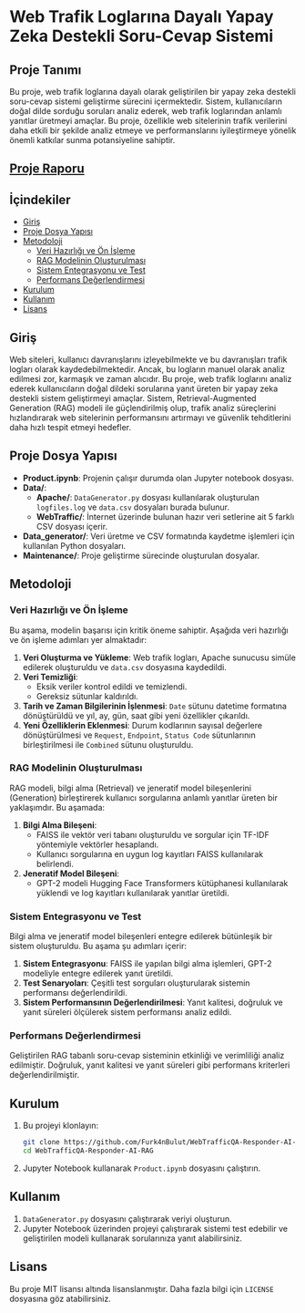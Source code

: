 # Web Trafik Loglarına Dayalı Yapay Zeka Destekli Soru-Cevap Sistemi

## Proje Tanımı

Bu proje, web trafik loglarına dayalı olarak geliştirilen bir yapay zeka destekli soru-cevap sistemi geliştirme sürecini içermektedir. Sistem, kullanıcıların doğal dilde sorduğu soruları analiz ederek, web trafik loglarından anlamlı yanıtlar üretmeyi amaçlar. Bu proje, özellikle web sitelerinin trafik verilerini daha etkili bir şekilde analiz etmeye ve performanslarını iyileştirmeye yönelik önemli katkılar sunma potansiyeline sahiptir.

## [Proje Raporu](https://github.com/Furk4nBulut/WebTrafficQA-Responder-AI-RAG/blob/master/FurkanBulutReport.pdf)

## İçindekiler

- [Giriş](#giriş)
- [Proje Dosya Yapısı](#proje-dosya-yapısı)
- [Metodoloji](#metodoloji)
  - [Veri Hazırlığı ve Ön İşleme](#veri-hazırlığı-ve-ön-i̇şleme)
  - [RAG Modelinin Oluşturulması](#rag-modelinin-oluşturulması)
  - [Sistem Entegrasyonu ve Test](#sistem-entegrasyonu-ve-test)
  - [Performans Değerlendirmesi](#performans-değerlendirmesi)
- [Kurulum](#kurulum)
- [Kullanım](#kullanım)
- [Lisans](#lisans)

## Giriş

Web siteleri, kullanıcı davranışlarını izleyebilmekte ve bu davranışları trafik logları olarak kaydedebilmektedir. Ancak, bu logların manuel olarak analiz edilmesi zor, karmaşık ve zaman alıcıdır. Bu proje, web trafik loglarını analiz ederek kullanıcıların doğal dildeki sorularına yanıt üreten bir yapay zeka destekli sistem geliştirmeyi amaçlar. Sistem, Retrieval-Augmented Generation (RAG) modeli ile güçlendirilmiş olup, trafik analiz süreçlerini hızlandırarak web sitelerinin performansını artırmayı ve güvenlik tehditlerini daha hızlı tespit etmeyi hedefler.

## Proje Dosya Yapısı

- **Product.ipynb**: Projenin çalışır durumda olan Jupyter notebook dosyası.
- **Data/**:
  - **Apache/**: `DataGenerator.py` dosyası kullanılarak oluşturulan `logfiles.log` ve `data.csv` dosyaları burada bulunur.
  - **WebTraffic/**: İnternet üzerinde bulunan hazır veri setlerine ait 5 farklı CSV dosyası içerir.
- **Data_generator/**: Veri üretme ve CSV formatında kaydetme işlemleri için kullanılan Python dosyaları.
- **Maintenance/**: Proje geliştirme sürecinde oluşturulan dosyalar.

## Metodoloji

### Veri Hazırlığı ve Ön İşleme

Bu aşama, modelin başarısı için kritik öneme sahiptir. Aşağıda veri hazırlığı ve ön işleme adımları yer almaktadır:

1. **Veri Oluşturma ve Yükleme**: Web trafik logları, Apache sunucusu simüle edilerek oluşturuldu ve `data.csv` dosyasına kaydedildi.
2. **Veri Temizliği**:
   - Eksik veriler kontrol edildi ve temizlendi.
   - Gereksiz sütunlar kaldırıldı.
3. **Tarih ve Zaman Bilgilerinin İşlenmesi**: `Date` sütunu datetime formatına dönüştürüldü ve yıl, ay, gün, saat gibi yeni özellikler çıkarıldı.
4. **Yeni Özelliklerin Eklenmesi**: Durum kodlarının sayısal değerlere dönüştürülmesi ve `Request`, `Endpoint`, `Status Code` sütunlarının birleştirilmesi ile `Combined` sütunu oluşturuldu.

### RAG Modelinin Oluşturulması

RAG modeli, bilgi alma (Retrieval) ve jeneratif model bileşenlerini (Generation) birleştirerek kullanıcı sorgularına anlamlı yanıtlar üreten bir yaklaşımdır. Bu aşamada:

1. **Bilgi Alma Bileşeni**:
   - FAISS ile vektör veri tabanı oluşturuldu ve sorgular için TF-IDF yöntemiyle vektörler hesaplandı.
   - Kullanıcı sorgularına en uygun log kayıtları FAISS kullanılarak belirlendi.
2. **Jeneratif Model Bileşeni**:
   - GPT-2 modeli Hugging Face Transformers kütüphanesi kullanılarak yüklendi ve log kayıtları kullanılarak yanıtlar üretildi.

### Sistem Entegrasyonu ve Test

Bilgi alma ve jeneratif model bileşenleri entegre edilerek bütünleşik bir sistem oluşturuldu. Bu aşama şu adımları içerir:

1. **Sistem Entegrasyonu**: FAISS ile yapılan bilgi alma işlemleri, GPT-2 modeliyle entegre edilerek yanıt üretildi.
2. **Test Senaryoları**: Çeşitli test sorguları oluşturularak sistemin performansı değerlendirildi.
3. **Sistem Performansının Değerlendirilmesi**: Yanıt kalitesi, doğruluk ve yanıt süreleri ölçülerek sistem performansı analiz edildi.

### Performans Değerlendirmesi

Geliştirilen RAG tabanlı soru-cevap sisteminin etkinliği ve verimliliği analiz edilmiştir. Doğruluk, yanıt kalitesi ve yanıt süreleri gibi performans kriterleri değerlendirilmiştir.

## Kurulum

1. Bu projeyi klonlayın:

   ```bash
   git clone https://github.com/Furk4nBulut/WebTrafficQA-Responder-AI-RAG.git
   cd WebTrafficQA-Responder-AI-RAG
   ```
2. Jupyter Notebook kullanarak `Product.ipynb` dosyasını çalıştırın.

## Kullanım

1. `DataGenerator.py` dosyasını çalıştırarak veriyi oluşturun.
2. Jupyter Notebook üzerinden projeyi çalıştırarak sistemi test edebilir ve geliştirilen modeli kullanarak sorularınıza yanıt alabilirsiniz.

## Lisans

Bu proje MIT lisansı altında lisanslanmıştır. Daha fazla bilgi için `LICENSE` dosyasına göz atabilirsiniz.